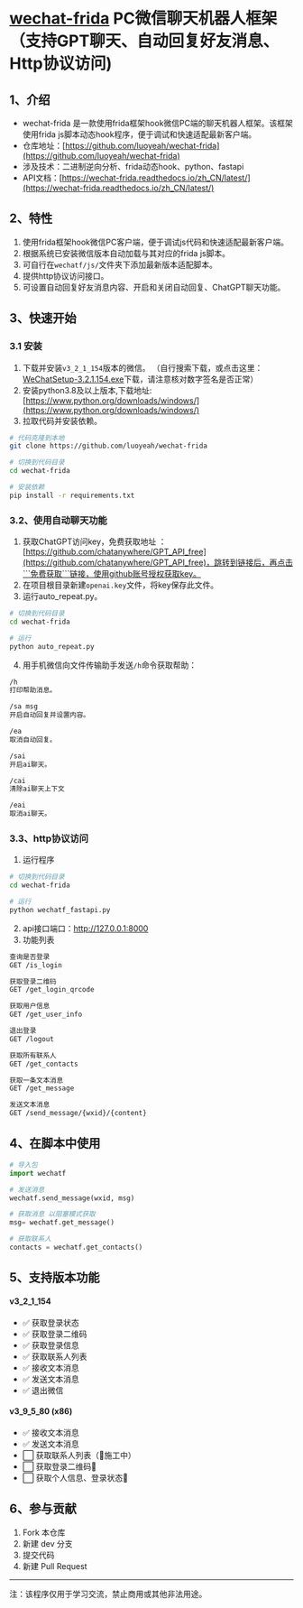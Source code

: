 
# [wechat-frida](https://github.com/luoyeah/wechat-frida) PC微信聊天机器人框架 （支持GPT聊天、自动回复好友消息、Http协议访问)
## 1、介绍
* wechat-frida 是一款使用frida框架hook微信PC端的聊天机器人框架。该框架使用frida js脚本动态hook程序，便于调试和快速适配最新客户端。
* 仓库地址：[https://github.com/luoyeah/wechat-frida](https://github.com/luoyeah/wechat-frida)
* 涉及技术：二进制逆向分析、frida动态hook、python、fastapi
* API文档：[https://wechat-frida.readthedocs.io/zh_CN/latest/](https://wechat-frida.readthedocs.io/zh_CN/latest/)

## 2、特性

1. 使用frida框架hook微信PC客户端，便于调试js代码和快速适配最新客户端。
2. 根据系统已安装微信版本自动加载与其对应的frida js脚本。
3. 可自行在```wechatf/js/```文件夹下添加最新版本适配脚本。
4. 提供http协议访问接口。
5. 可设置自动回复好友消息内容、开启和关闭自动回复、ChatGPT聊天功能。
## 3、快速开始
### 3.1 安装
1. 下载并安装```v3_2_1_154```版本的微信。 （自行搜索下载，或点击这里：[WeChatSetup-3.2.1.154.exe](https://www.dngswin10.com/pcrj/15.html)下载，请注意核对数字签名是否正常）
2. 安装python3.8及以上版本,下载地址:[https://www.python.org/downloads/windows/](https://www.python.org/downloads/windows/)
4. 拉取代码并安装依赖。
```bash
# 代码克隆到本地
git clone https://github.com/luoyeah/wechat-frida

# 切换到代码目录
cd wechat-frida

# 安装依赖
pip install -r requirements.txt
```
###  3.2、使用自动聊天功能
1. 获取ChatGPT访问key，免费获取地址 ：[https://github.com/chatanywhere/GPT_API_free](https://github.com/chatanywhere/GPT_API_free)，跳转到链接后，再点击```免费获取```链接，使用github账号授权获取key。
2. 在项目根目录新建```openai.key```文件，将key保存此文件。
3. 运行auto_repeat.py。

```bash
# 切换到代码目录
cd wechat-frida

# 运行
python auto_repeat.py
```
4. 用手机微信向文件传输助手发送```/h```命令获取帮助：
 ```bash
/h
打印帮助消息。

/sa msg
开启自动回复并设置内容。

/ea
取消自动回复。

/sai
开启ai聊天。

/cai
清除ai聊天上下文

/eai
取消ai聊天。
 ```
### 3.3、http协议访问

1. 运行程序
```bash
# 切换到代码目录
cd wechat-frida

# 运行
python wechatf_fastapi.py
```
2. api接口端口：http://127.0.0.1:8000
3. 功能列表
```bash
查询是否登录
GET /is_login

获取登录二维码
GET /get_login_qrcode

获取用户信息
GET /get_user_info

退出登录
GET /logout

获取所有联系人
GET /get_contacts

获取一条文本消息
GET /get_message

发送文本消息
GET /send_message/{wxid}/{content}
```

## 4、在脚本中使用
```python
# 导入包
import wechatf

# 发送消息
wechatf.send_message(wxid, msg)

# 获取消息 以阻塞模式获取
msg= wechatf.get_message()

# 获取联系人
contacts = wechatf.get_contacts()
```

## 5、支持版本功能

#### v3_2_1_154

* ✅ 获取登录状态
* ✅ 获取登录二维码
* ✅ 获取登录信息
* ✅ 获取联系人列表
* ✅ 接收文本消息
* ✅ 发送文本消息
* ✅ 退出微信

#### v3_9_5_80 (x86)

* ✅ 接收文本消息
* ✅ 发送文本消息
* ⬜ 获取联系人列表（🚧施工中）
* ⬜ 获取登录二维码🚧
* ⬜ 获取个人信息、登录状态🚧


##  6、参与贡献

1.  Fork 本仓库
2.  新建 dev 分支
3.  提交代码
4.  新建 Pull Request

-----------------------------------
注：该程序仅用于学习交流，禁止商用或其他非法用途。
